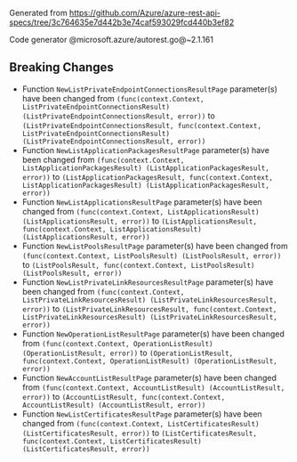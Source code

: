 Generated from https://github.com/Azure/azure-rest-api-specs/tree/3c764635e7d442b3e74caf593029fcd440b3ef82

Code generator @microsoft.azure/autorest.go@~2.1.161

## Breaking Changes

- Function `NewListPrivateEndpointConnectionsResultPage` parameter(s) have been changed from `(func(context.Context, ListPrivateEndpointConnectionsResult) (ListPrivateEndpointConnectionsResult, error))` to `(ListPrivateEndpointConnectionsResult, func(context.Context, ListPrivateEndpointConnectionsResult) (ListPrivateEndpointConnectionsResult, error))`
- Function `NewListApplicationPackagesResultPage` parameter(s) have been changed from `(func(context.Context, ListApplicationPackagesResult) (ListApplicationPackagesResult, error))` to `(ListApplicationPackagesResult, func(context.Context, ListApplicationPackagesResult) (ListApplicationPackagesResult, error))`
- Function `NewListApplicationsResultPage` parameter(s) have been changed from `(func(context.Context, ListApplicationsResult) (ListApplicationsResult, error))` to `(ListApplicationsResult, func(context.Context, ListApplicationsResult) (ListApplicationsResult, error))`
- Function `NewListPoolsResultPage` parameter(s) have been changed from `(func(context.Context, ListPoolsResult) (ListPoolsResult, error))` to `(ListPoolsResult, func(context.Context, ListPoolsResult) (ListPoolsResult, error))`
- Function `NewListPrivateLinkResourcesResultPage` parameter(s) have been changed from `(func(context.Context, ListPrivateLinkResourcesResult) (ListPrivateLinkResourcesResult, error))` to `(ListPrivateLinkResourcesResult, func(context.Context, ListPrivateLinkResourcesResult) (ListPrivateLinkResourcesResult, error))`
- Function `NewOperationListResultPage` parameter(s) have been changed from `(func(context.Context, OperationListResult) (OperationListResult, error))` to `(OperationListResult, func(context.Context, OperationListResult) (OperationListResult, error))`
- Function `NewAccountListResultPage` parameter(s) have been changed from `(func(context.Context, AccountListResult) (AccountListResult, error))` to `(AccountListResult, func(context.Context, AccountListResult) (AccountListResult, error))`
- Function `NewListCertificatesResultPage` parameter(s) have been changed from `(func(context.Context, ListCertificatesResult) (ListCertificatesResult, error))` to `(ListCertificatesResult, func(context.Context, ListCertificatesResult) (ListCertificatesResult, error))`
